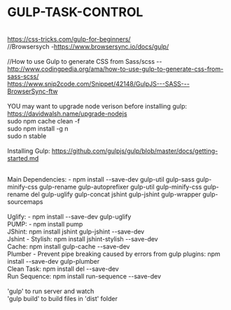 # GULP-TASK-CONTROL
<br>https://css-tricks.com/gulp-for-beginners/
<br>//Browsersych -https://www.browsersync.io/docs/gulp/
<br><br>//How to use Gulp to generate CSS from Sass/scss -- http://www.codingpedia.org/ama/how-to-use-gulp-to-generate-css-from-sass-scss/
<br>https://www.snip2code.com/Snippet/42148/GulpJS---SASS---BrowserSync-ftw
<br>
<br> YOU may want to upgrade node verison before installing gulp: https://davidwalsh.name/upgrade-nodejs
<br>sudo npm cache clean -f
<br>sudo npm install -g n
<br>sudo n stable
<br>
<br>Installing Gulp:
https://github.com/gulpjs/gulp/blob/master/docs/getting-started.md
<br>



<br>Main Dependencies: -  npm install --save-dev gulp-util  gulp-sass  gulp-minify-css gulp-rename  gulp-autoprefixer gulp-util gulp-minify-css gulp-rename del gulp-uglify gulp-concat jshint gulp-jshint gulp-wrapper gulp-sourcemaps
<br> 
<br>Uglify: - npm install --save-dev gulp-uglify
<br>PUMP: - npm install pump
<br>JShint: npm install jshint gulp-jshint --save-dev
<br>Jshint - Stylish: npm install jshint-stylish --save-dev
<br>Cache: npm install gulp-cache --save-dev
<br>Plumber - Prevent pipe breaking caused by errors from gulp plugins:  npm install --save-dev gulp-plumber
<br>Clean Task: npm install del --save-dev
<br>Run Sequence: npm install run-sequence --save-dev
<br>
<br> 'gulp' to run server and watch
<br> 'gulp build' to build files in 'dist' folder

